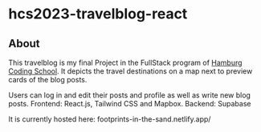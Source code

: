 # hcs2023-travelblog-react

## About

This travelblog is my final Project in the FullStack program of [Hamburg Coding School](https://hamburgcodingschool.com).
It depicts the travel destinations on a map next to preview cards of the blog posts. 

Users can log in and edit their posts and profile as well as write new blog posts. 
Frontend: React.js, Tailwind CSS and Mapbox. Backend: Supabase

It is currently hosted here:
footprints-in-the-sand.netlify.app/